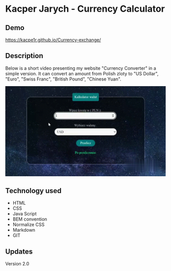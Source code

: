 # Kacper Jarych - Currency Calculator
## Demo

https://kacpe1r.github.io/Currency-exchange/


## Description
Below is a short video presenting my website "Currency Converter" in a simple version. It can convert an amount from Polish zloty to "US Dollar", "Euro", "Swiss Franc", "British Pound", "Chinese Yuan".

![Currency](image/presentation.gif)

## Technology used
- HTML
- CSS
- Java Script
- BEM convention
- Normalize CSS
- Markdown
- GIT

## Updates

Version 2.0

